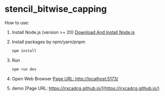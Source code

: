 # stencil_bitwise_capping

How to use:

1. Install Node.js (version >= 20)
   [Download And Install Node.js](https://nodejs.org/en/download)
2. Install packages by npm/yarn/pnpm

   ```cmd
   npm install
   ```
3. Run

   ```cmd
   npm run dev
   ```
4. Open Web Browser
   [Page URL: http://localhost:5173/](http://localhost:5173/)

4. demo
   [Page URL: https://jrxcadcg.github.io/](https://jrxcadcg.github.io/)
